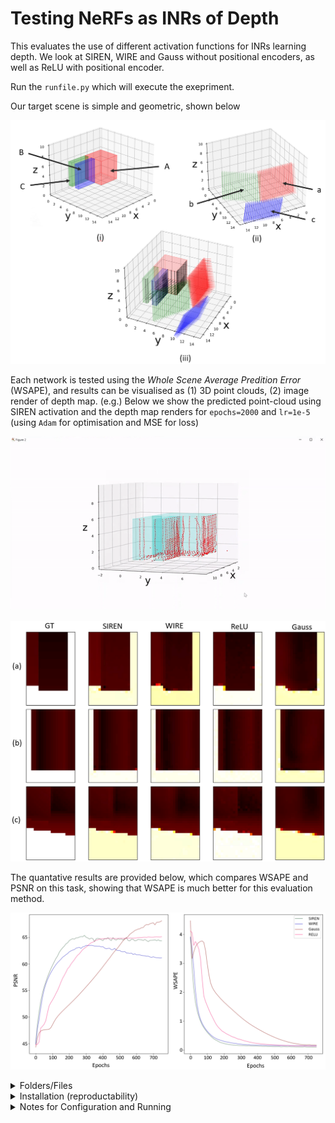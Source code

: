 # Testing NeRFs as INRs of Depth

This evaluates the use of different activation functions for INRs learning depth. We look at SIREN, WIRE and Gauss without positional encoders, as well as ReLU with positional encoder. 

Run the `runfile.py` which will execute the exepriment.

Our target scene is simple and geometric, shown below 

![scene_construct1](readmeimages/226965204-5b3d7666-9742-4da7-b159-1b4b22ccc1b5.PNG)

Each network is tested using the _Whole Scene Average Predition Error_ (WSAPE), and results can be visualised as (1) 3D point clouds, (2) image render of depth map. (e.g.) Below we show the predicted point-cloud using SIREN activation and the depth map renders for `epochs=2000` and `lr=1e-5` (using `Adam` for optimisation and MSE for loss)

![siren](readmeimages/226962178-ceef5a4f-6317-40eb-9703-5dc7a7eaa622.gif)

![render_image_results](readmeimages/226964305-d9648e73-537b-4e16-a798-a265f570663e.png)

The quantative results are provided below, which compares WSAPE and PSNR on this task, showing that WSAPE is much better for this evaluation method.

![psnr_waspe](readmeimages/226965838-3cefe4ea-bff7-42f8-bc1e-02ca4683f66a.PNG)


<details>
<summary>Folders/Files</summary>
<br>

`modules` contains the network modules for our case study (Gauss, SIREN, WIRE and RELU activated NeRF architectures).

`runfile.py` can be configured to run training/evaluation, generate the scene and visualise the scene

`run_load_state.py` can be used to load the state of an experiment/network and display the scene/render images of the views. (Note that we have hard coded the image rendering step. If you change the number of rays in each view/the number of views, remeber to change `trainer.disp_heat()` in `trainer.py`)

`scene.py` defines the scene handler - setting up geometries and solving the GT targets. The `Scene` class also handles the interfacing with `Trainer`.

`trainer.py` defines the training / visualisation handler - it trains given networks and visualises the 3D scene with and without predicted results.

`utils_.py` defines the accuracy,loss and other necessary calculation functions
</details>

<details>
<summary>Installation (reproductability)</summary>
<br>
To note: We used a conda env with CUDA 13 with RTX 3090 and i10 processors on Windows. ~Hasn't been tested on other PCs yet~

Using Python 3.8, and installing the following packages  
```
pip install matplotlib==3.7.1, numpy==1.24.2, tensordict==0.0.2b0
pip install torch==1.12.1+cu113 torchvision==0.13.1+cu113 -f https://download.pytorch.org/whl/torch_stable.html
```

IMPORTANT: `tensordict` needs to be `v0.0.2b0` not higher
</details>


<details>
<summary>Notes for Configuration and Running</summary>
<br>

The geometry (of cuboid volumes and rays) is hard coded into `scene.py`, however you can still modify the components (add more cubes or views) by adding to the `build_blocks` and `build_rays` function. If you do this and then wish to render images, remeber to change the `trainer.disp_heat()` function in `trainer.py` (this provides a heatmap of the depth-wise images relative to the three views we define).

For training, you can configure the params in `runfile.py` and this can be run for a number of models.

For visualisation you can use `scene.disp_scene` to plot the 3D view of scene with option to include ray-views, cubes and GT intersections. We can visualise predicted scene using `scene.disp_pred_scene`.

</details>
